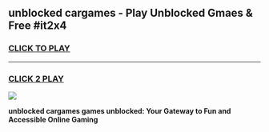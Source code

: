 
## unblocked cargames - Play Unblocked Gmaes & Free #it2x4
<h3>
<a href="https://news.freeplayer.one?title=unblocked_cargames&ref=26F">CLICK TO PLAY</a></h3>
<hr>

<h3>
<a href="https://news.freeplayer.one?title=unblocked_cargames&ref=26F">CLICK 2 PLAY</a>
  
</h3>

<a href="https://news.freeplayer.one?title=unblocked_cargames&ref=26F/"><img src="https://clearcache.store/games.png"></a>


**unblocked cargames games unblocked: Your Gateway to Fun and Accessible Online Gaming**

